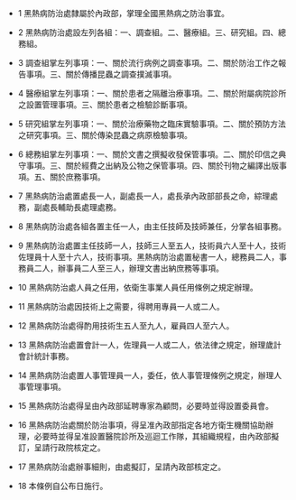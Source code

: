 * 1 黑熱病防治處隸屬於內政部，掌理全國黑熱病之防治事宜。

* 2 黑熱病防治處設左列各組：一、調查組。二、醫療組。三、研究組。四、總務組。

* 3 調查組掌左列事項：一、關於流行病例之調查事項。二、關於防治工作之報告事項。三、關於傳播昆蟲之調查撲滅事項。

* 4 醫療組掌左列事項：一、關於患者之隔離治療事項。二、關於附屬病院診所之設置管理事項。三、關於患者之檢驗診斷事項。

* 5 研究組掌左列事項：一、關於治療藥物之臨床實驗事項。二、關於預防方法之研究事項。三、關於傳染昆蟲之病原檢驗事項。

* 6 總務組掌左列事項：一、關於文書之撰擬收發保管事項。二、關於印信之典守事項。三、關於經費之出納及公物之保管事項。四、關於刊物之編譯出版事項。五、關於庶務事項。

* 7 黑熱病防治處置處長一人，副處長一人，處長承內政部部長之命，綜理處務，副處長輔助長處理處務。

* 8 黑熱病防治處各組各置主任一人，由主任技師及技師兼任，分掌各組事務。

* 9 黑熱病防治處置主任技師一人，技師三人至五人，技術員六人至十人，技術佐理員十人至十六人，技術事項。黑熱病防治處置秘書一人，總務員二人，事務員二人，辦事員二人至三人，辦理文書出納庶務等事項。

* 10 黑熱病防治處人員之任用，依衛生事業人員任用條例之規定辦理。

* 11 黑熱病防治處因技術上之需要，得聘用專員一人或二人。

* 12 黑熱病防治處得酌用技術生五人至九人，雇員四人至六人。

* 13 黑熱病防治處置會計一人，佐理員一人或二人，依法律之規定，辦理歲計會計統計事務。

* 14 黑熱病防治處置人事管理員一人，委任，依人事管理條例之規定，辦理人事管理事項。

* 15 黑熱病防治處得呈由內政部延聘專家為顧問，必要時並得設置委員會。

* 16 黑熱病防治處關於防治事項，得呈准內政部指定各地方衛生機關協助辦理，必要時並得呈准設置醫院診所及巡迴工作隊，其組織規程，由內政部擬訂，呈請行政院核定之。

* 17 黑熱病防治處辦事細則，由處擬訂，呈請內政部核定之。

* 18 本條例自公布日施行。

